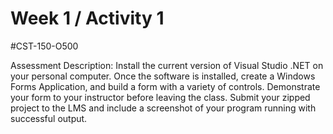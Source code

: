 # Week 1 / Activity 1

#CST-150-O500

Assessment Description:
Install the current version of Visual Studio .NET on your personal computer. Once the software is installed, create a Windows Forms Application, and build a form with a variety of controls. Demonstrate your form to your instructor before leaving the class. Submit your zipped project to the LMS and include a screenshot of your program running with successful output.

